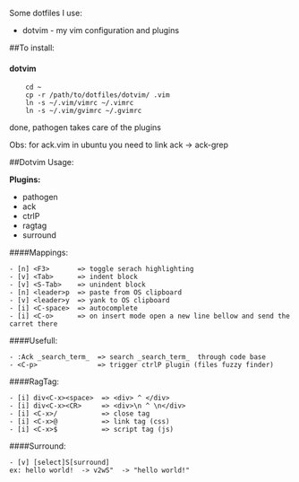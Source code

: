 Some dotfiles I use:

- dotvim - my vim configuration and plugins


##To install:

#### dotvim

```
    cd ~
    cp -r /path/to/dotfiles/dotvim/ .vim
    ln -s ~/.vim/vimrc ~/.vimrc
    ln -s ~/.vim/gvimrc ~/.gvimrc
```
  done, pathogen takes care of the plugins

  Obs: for ack.vim in ubuntu you need to link ack -> ack-grep


##Dotvim Usage:

**Plugins:**

- pathogen
- ack
- ctrlP
- ragtag
- surround


####Mappings:

```
- [n] <F3>       => toggle serach highlighting
- [v] <Tab>      => indent block
- [v] <S-Tab>    => unindent block
- [n] <leader>p  => paste from OS clipboard
- [v] <leader>y  => yank to OS clipboard
- [i] <C-space>  => autocomplete
- [i] <C-o>      => on insert mode open a new line bellow and send the carret there
```

####Usefull:

```
- :Ack _search_term_  => search _search_term_  through code base
- <C-p>               => trigger ctrlP plugin (files fuzzy finder)
```

####RagTag:

```
- [i] div<C-x><space>  => <div> ^ </div>
- [i] div<C-x><CR>     => <div>\n ^ \n</div>
- [i] <C-x>/           => close tag
- [i] <C-x>@           => link tag (css)
- [i] <C-x>$           => script tag (js)
```

####Surround:

```
- [v] [select]S[surround]
ex: hello world!  -> v2wS"  -> "hello world!"
```


